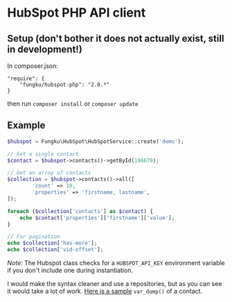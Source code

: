 # HubSpot PHP API client


## Setup (don't bother it does not actually exist, still in development!)

In composer.json:

```
"require": {
	"fungku/hubspot-php": "2.0.*"
}
```
then run `composer install` or `composer update`


## Example


```php
$hubspot = Fungku\HubSpot\HubSpotService::create('demo');

// Get a single contact
$contact = $hubspot->contacts()->getById(196679);

// Get an array of contacts
$collection = $hubspot->contacts()->all([
        'count' => 10,
        'properties' => 'firstname, lastname',
]);

foreach ($collection['contacts'] as $contact) {
    echo $contact['properties']['firstname']['value'];
}

// For pagination
echo $collection['has-more'];
echo $collection['vid-offset'];
```

*Note:* The Hubspot class checks for a `HUBSPOT_API_KEY` environment variable if you don't include one during instantiation.

I would make the syntax cleaner and use a repositories, but as you can see it would take a lot of work. [Here is a sample](https://github.com/fungku/hubspot-php/wiki/Contact-Var-Dump) `var_dump()` of a contact.
